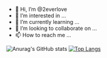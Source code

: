 - 👋 Hi, I’m @2everlove
- 👀 I’m interested in ...
- 🌱 I’m currently learning ...
- 💞️ I’m looking to collaborate on ...
- 📫 How to reach me ...

![Anurag's GitHub stats](https://github-readme-stats.vercel.app/api?username=2everlove&show_icons=true&theme=radical)
[![Top Langs](https://github-readme-stats.vercel.app/api/top-langs/?username=2everlove&layout=compact)](https://github.com/anuraghazra/github-readme-stats)
<!---
2everlove/2everlove is a ✨ special ✨ repository because its `README.md` (this file) appears on your GitHub profile.
You can click the Preview link to take a look at your changes.
--->
